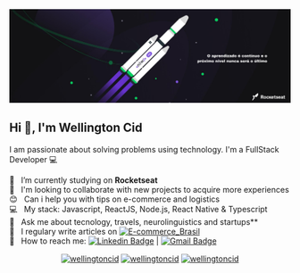 <img width="auto" src="https://github.com/wellingtoncid/wellingtoncid/blob/master/banner.png">

## Hi 👋, I'm Wellington Cid
I am passionate about solving problems using technology. I'm a FullStack Developer :computer:

 :rocket:  &nbsp; I’m currently studying on **Rocketseat**
 <br/> :purple_heart: &nbsp; I'm looking to collaborate with new projects to acquire more experiences
 <br/> :blush: &nbsp; Can i help you with tips on e-commerce and logistics
 <br/> :computer: &nbsp; My stack: Javascript, ReactJS, Node.js, React Native & Typescript
 <br/> 💬  &nbsp; Ask me about tecnology, travels, neurolinguistics and startups**
 <br/> :newspaper: &nbsp; I regulary write articles on 
[![E-commerce_Brasil](https://img.shields.io/badge/-E-commerce_Brasil-blue?style=flat-square&logo=E-commerce_Brasil&logoColor=white&link=https://www.ecommercebrasil.com.br/author/wellingtoncid/)](https://www.ecommercebrasil.com.br/author/wellingtoncid)
 <br/> :email: &nbsp; How to reach me: [![Linkedin Badge](https://img.shields.io/badge/-WellingtonCid-blue?style=flat-square&logo=Linkedin&logoColor=white&link=https://www.linkedin.com/in/wellingtoncid/)](https://www.linkedin.com/in/wellingtoncid/) 
| 
[![Gmail Badge](https://img.shields.io/badge/-cid.wellington@gmail.com-c14438?style=flat-square&logo=Gmail&logoColor=white&link=mailto:cid.wellington@gmail.com)](mailto:cid.wellington@gmail.com)

<p align="center">
<a href="https://twitter.com/wellingtoncid" target="blank"><img align="center" src="https://cdn.jsdelivr.net/npm/simple-icons@3.0.1/icons/twitter.svg" alt="wellingtoncid" height="20" width="20" /></a>
<a href="https://linkedin.com/in/wellingtoncid" target="blank"><img align="center" src="https://cdn.jsdelivr.net/npm/simple-icons@3.0.1/icons/linkedin.svg" alt="wellingtoncid" height="20" width="20" /></a>
<a href="https://instagram.com/wellingtoncid" target="blank"><img align="center" src="https://cdn.jsdelivr.net/npm/simple-icons@3.0.1/icons/instagram.svg" alt="wellingtoncid" height="20" width="20" /></a>
</p>
